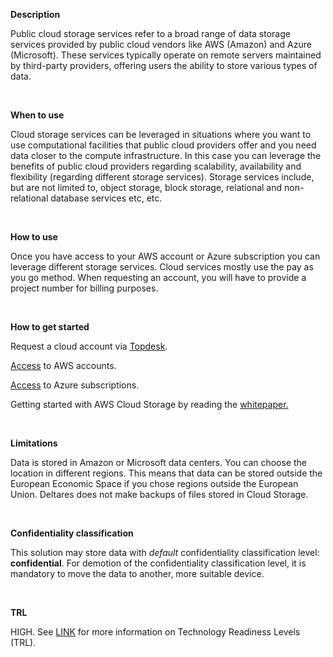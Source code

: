 **Description**

Public cloud storage services refer to a broad range of data storage services provided by public cloud vendors like AWS (Amazon) and Azure (Microsoft). These services typically operate on remote servers maintained by third-party providers, offering users the ability to store various types of data.

&nbsp;

**When to use**

Cloud storage services can be leveraged in situations where you want to use computational facilities that public cloud providers offer and you need data closer to the compute infrastructure. In this case you can leverage the benefits of public cloud providers regarding scalability, availability and flexibility (regarding different storage services). Storage services include, but are not limited to, object storage, block storage, relational and non-relational database services etc, etc.

&nbsp;

**How to use**

Once you have access to your AWS account or Azure subscription you can leverage different storage services. Cloud services mostly use the pay as you go method. When requesting an account, you will have to provide a project number for billing purposes.

&nbsp;

**How to get started**

Request a cloud account via [Topdesk](https://deltares.topdesk.net).

[Access](https://deltares.awsapps.com/start#/) to AWS accounts.

[Access](https://portal.azure.com/) to Azure subscriptions.

Getting started with AWS Cloud Storage by reading the [whitepaper.](https://publicwiki.deltares.nl/display/FAIR/Getting+started+with+AWS+Cloud+Storage)

&nbsp;

**Limitations**

Data is stored in Amazon or Microsoft data centers. You can choose the location in different regions. This means that data can be stored outside the European Economic Space if you chose regions outside the European Union. Deltares does not make backups of files stored in Cloud Storage.

&nbsp;

**Confidentiality classification**

This solution may store data with _default_ confidentiality classification level: __confidential__. For demotion of the confidentiality classification level, it is mandatory to move the data to another, more suitable device.

&nbsp;

**TRL**

HIGH. See [LINK](/storage-finder/trl)  for more information on Technology Readiness Levels (TRL).
